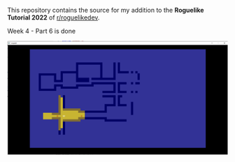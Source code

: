 This repository contains the source for my addition to the **Roguelike Tutorial 2022** of [r/roguelikedev](https://www.reddit.com/r/roguelikedev/comments/vhfsda/roguelikedev_does_the_complete_roguelike_tutorial/).

Week 4 - Part 6 is done

![Screenshot](screens/part6-ex1.png)